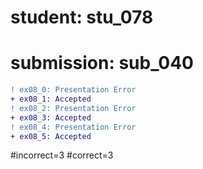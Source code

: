 # student: stu_078
# submission: sub_040

```diff
! ex08_0: Presentation Error
+ ex08_1: Accepted
! ex08_2: Presentation Error
+ ex08_3: Accepted
! ex08_4: Presentation Error
+ ex08_5: Accepted
```
#incorrect=3
#correct=3
